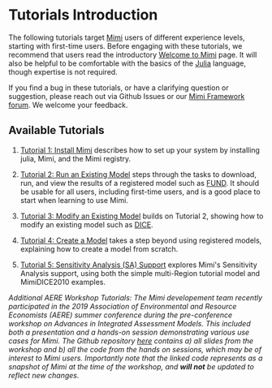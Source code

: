 # Tutorials Introduction

The following tutorials target [Mimi](https://github.com/mimiframework/Mimi.jl) users of different experience levels, starting with first-time users.  Before engaging with these tutorials, we recommend that users read the introductory [Welcome to Mimi](@ref) page. It will also be helpful to be comfortable with the basics of the [Julia](https://julialang.org/) language, though expertise is not required.

If you find a bug in these tutorials, or have a clarifying question or suggestion, please reach out via Github Issues or our [Mimi Framework forum](https://forum.mimiframework.org).  We welcome your feedback.

## Available Tutorials

1. [Tutorial 1: Install Mimi](@ref) describes how to set up your system by installing julia, Mimi, and the Mimi registry.


2. [Tutorial 2: Run an Existing Model](@ref) steps through the tasks to download, run, and view the results of a registered model such as [FUND](http://www.fund-model.org).  It should be usable for all users, including first-time users, and is a good place to start when learning to use Mimi.


3. [Tutorial 3: Modify an Existing Model](@ref) builds on Tutorial 2, showing how to modify an existing model such as [DICE](https://github.com/anthofflab/mimi-dice-2010.jl).


4. [Tutorial 4: Create a Model](@ref) takes a step beyond using registered models, explaining how to create a model from scratch.


5. [Tutorial 5: Sensitivity Analysis (SA) Support](@ref) explores Mimi's Sensitivity Analysis support, using both the simple multi-Region tutorial model and MimiDICE2010 examples.


_Additional AERE Workshop Tutorials: The Mimi developement team recently participated in the 2019 Association of Environmental and Resource Economists (AERE) summer conference during the pre-conference workshop on Advances in Integrated Assessment Models. This included both a presentation and a hands-on session demonstrating various use cases for Mimi. The Github repository [here](https://github.com/davidanthoff/teaching-2019-aere-workshop) contains a) all slides from the workshop and b) all the code from the hands on sessions, which may be of interest to Mimi users. Importantly note that the linked code represents as a snapshot of Mimi at the time of the workshop, and **will not** be updated to reflect new changes._
